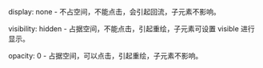 display: none - 不占空间，不能点击，会引起回流，子元素不影响。

visibility: hidden - 占据空间，不能点击，引起重绘，子元素可设置 visible 进行显示。

opacity: 0 - 占据空间，可以点击，引起重绘，子元素不影响。
